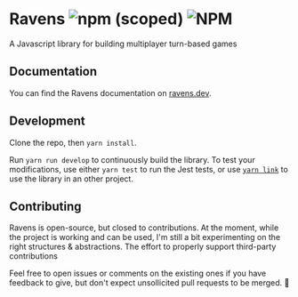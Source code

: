 # Ravens ![npm (scoped)](https://img.shields.io/npm/v/@ravens-engine/core) ![NPM](https://img.shields.io/npm/l/@ravens-engine/core)

A Javascript library for building multiplayer turn-based games

## Documentation

You can find the Ravens documentation on [ravens.dev](https://ravens.dev).

## Development

Clone the repo, then `yarn install`.

Run `yarn run develop` to continuously build the library. To test your modifications, use either `yarn test` to run the Jest tests, or use [`yarn link`](https://classic.yarnpkg.com/en/docs/cli/link/) to use the library in an other project.

## Contributing

Ravens is open-source, but closed to contributions. At the moment, while the project is working and can be used, I'm still a bit experimenting on the right structures & abstractions. The effort to properly support third-party contributions

Feel free to open issues or comments on the existing ones if you have feedback to give, but don't expect unsollicited pull requests to be merged. 🙂